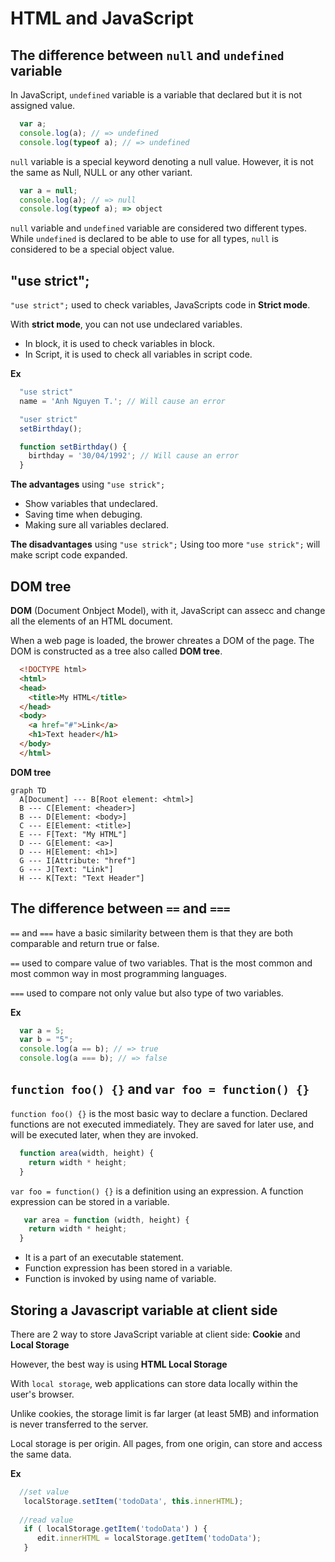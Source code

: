 # HTML and JavaScript
## The difference between `null` and `undefined` variable
In JavaScript, `undefined` variable is a variable that declared but it is not assigned value.
```js
  var a;
  console.log(a); // => undefined
  console.log(typeof a); // => undefined
```
`null` variable is a special keyword denoting a null value. However, it is not the same as Null, NULL or any other variant.
```js
  var a = null;
  console.log(a); // => null
  console.log(typeof a); => object
```
`null` variable and `undefined` variable are considered two different types. While `undefined` is declared to be able to use for all types, `null` is considered to be a special object value.

## "use strict";
`"use strict";` used to check variables, JavaScripts code in **Strict mode**.

With **strict mode**, you can not use undeclared variables.

- In block, it is used to check variables in block.
- In Script, it is used to check all variables in script code.

**Ex**
```js
  "use strict"
  name = 'Anh Nguyen T.'; // Will cause an error
```
```js
  "user strict"
  setBirthday();

  function setBirthday() {
    birthday = '30/04/1992'; // Will cause an error
  }
```

**The advantages** using `"use strick";`
- Show variables that undeclared.
- Saving time when debuging.
- Making sure all variables declared.

**The disadvantages** using `"use strick";`
Using too more `"use strick";` will make script code expanded.

## DOM tree
**DOM** (Document Onbject Model), with it, JavaScript can assecc and change all the elements of an HTML document.

When a web page is loaded, the brower chreates a DOM of the page. The DOM is constructed as a tree also called **DOM tree**.

```html
  <!DOCTYPE html>
  <html>
  <head>
    <title>My HTML</title>
  </head>
  <body>
    <a href="#">Link</a>
    <h1>Text header</h1>
  </body>
  </html>
```
**DOM tree**
```mermaid
graph TD
  A[Document] --- B[Root element: <html>]
  B --- C[Element: <header>]
  B --- D[Element: <body>]
  C --- E[Element: <title>]
  E --- F[Text: "My HTML"]
  D --- G[Element: <a>]
  D --- H[Element: <h1>]
  G --- I[Attribute: "href"]
  G --- J[Text: "Link"]
  H --- K[Text: "Text Header"]
```
## The difference between `==` and `===`
`==` and `===` have a basic similarity between them is that they are both comparable and return true or false.

`==` used to compare value of two variables. That is the most common and most common way in most programming languages.

`===` used to compare not only value but also type of two variables.

**Ex**
```js
  var a = 5;
  var b = "5";
  console.log(a == b); // => true
  console.log(a === b); // => false
```

## `function foo() {}` and `var foo = function() {}`
`function foo() {}` is the most basic way to declare a function. Declared functions are not executed immediately. They are saved for later use, and will be executed later, when they are invoked.
```js
  function area(width, height) {
    return width * height;
  }
```
`var foo = function() {}` is a definition using an expression. A function expression can be stored in a variable.
```js
   var area = function (width, height) {
    return width * height;
  }
```
- It is a part of an executable statement.
- Function expression has been stored in a variable.
- Function is invoked by using name of variable.

## Storing a Javascript variable at client side
There are 2 way to store JavaScript variable at client side: **Cookie** and **Local Storage**

However, the best way is using **HTML Local Storage**

With `local storage`, web applications can store data locally within the user's browser.

Unlike cookies, the storage limit is far larger (at least 5MB) and information is never transferred to the server.

Local storage is per origin. All pages, from one origin, can store and access the same data.

**Ex**
```js
  //set value
   localStorage.setItem('todoData', this.innerHTML);
   
  //read value
   if ( localStorage.getItem('todoData') ) {
      edit.innerHTML = localStorage.getItem('todoData'); 
   }
```